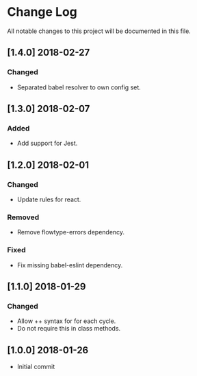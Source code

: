 # Change Log
All notable changes to this project will be documented in this file.


## [1.4.0] 2018-02-27
### Changed
- Separated babel resolver to own config set.


## [1.3.0] 2018-02-07
### Added
- Add support for Jest.


## [1.2.0] 2018-02-01
### Changed
- Update rules for react.

### Removed
- Remove flowtype-errors dependency.

### Fixed
- Fix missing babel-eslint dependency.


## [1.1.0] 2018-01-29
### Changed
- Allow ++ syntax for for each cycle.
- Do not require this in class methods.


## [1.0.0] 2018-01-26
- Initial commit

